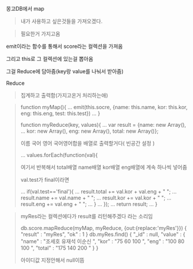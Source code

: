 몽고DB에서 map

> 내가 사용하고 싶은것들을 가져오겠다.

> 필요한거 가지고옴



emit이라는 함수를 통해서 score라는 컬렉션을 가져옴

그리고 this로 그 컬렉션에 있는걸 뽑아옴



그걸 Reduce에 담아줌(key랑 value를 나눠서 받아줌)





Reduce

> 집계하고 출력함(가지고온거 처리하는애)



> function myMap(){
> ... emit(this.socre, {name: this.name, kor: this.kor, eng: this.eng, test: this.test})
> ... }
>
> function myReduce(key, values){
> ... var result = {name: new Array(),
> ... kor: new Array(), eng: new Array(), total: new Array()};
>
> 이름 국어 영어 국어영어합을 배열로 출력할거다( 빈공간 설정 )
>
> ... values.forEach(function(val){
>
> 여기서 반복해서 total배열 name배열 kor배열 eng배열에 계속 하나씩 넣어줌
>
> val.test가 final이라면
>
> ... if(val.test=='final'){
> ... result.total += val.kor + val.eng + " ";
> ... result.name += val.name + " ";
> ... result.kor += val.kor + " ";
> ... result.eng += val.eng + " ";
> ... }
> ... });
> ... return result;
> ... }





> myRes라는 컬렉션에다가 result를 리턴해주겠다 라는 소리임
>
> db.score.mapReduce(myMap, myReduce, {out:{replace:'myRes'}})
> { "result" : "myRes", "ok" : 1 }
> db.myRes.find()
> { "_id" : null, "value" : { "name" : "조세호 유재석 이순신 ", "kor" : "75 60 100 ", "eng" : "100 80 100 ", "total" : "175 140 200 " } }
>
> 아이디값 지정안해서 null이뜸